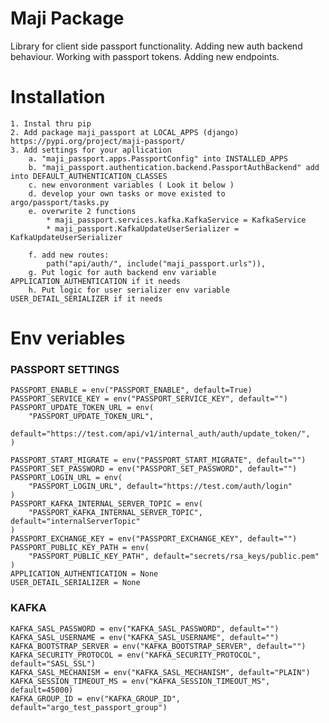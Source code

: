 # Maji Package
Library for client side passport functionality.
Adding new auth backend behaviour.
Working with passport tokens.
Adding new endpoints.

# Installation
    1. Instal thru pip
    2. Add package maji_passport at LOCAL_APPS (django) https://pypi.org/project/maji-passport/
    3. Add settings for your apllication
        a. "maji_passport.apps.PassportConfig" into INSTALLED_APPS
        b. "maji_passport.authentication.backend.PassportAuthBackend" add into DEFAULT_AUTHENTICATION_CLASSES
        c. new envoronment variables ( Look it below )
        d. develop your own tasks or move existed to argo/passport/tasks.py
        e. overwrite 2 functions 
            * maji_passport.services.kafka.KafkaService = KafkaService
            * maji_passport.KafkaUpdateUserSerializer = KafkaUpdateUserSerializer

        f. add new routes:
            path("api/auth/", include("maji_passport.urls")),
        g. Put logic for auth backend env variable APPLICATION_AUTHENTICATION if it needs
        h. Put logic for user serializer env variable USER_DETAIL_SERIALIZER if it needs


# Env veriables
### PASSPORT SETTINGS
```
PASSPORT_ENABLE = env("PASSPORT_ENABLE", default=True)
PASSPORT_SERVICE_KEY = env("PASSPORT_SERVICE_KEY", default="")
PASSPORT_UPDATE_TOKEN_URL = env(
    "PASSPORT_UPDATE_TOKEN_URL",
    default="https://test.com/api/v1/internal_auth/auth/update_token/",
)

PASSPORT_START_MIGRATE = env("PASSPORT_START_MIGRATE", default="")
PASSPORT_SET_PASSWORD = env("PASSPORT_SET_PASSWORD", default="")
PASSPORT_LOGIN_URL = env(
    "PASSPORT_LOGIN_URL", default="https://test.com/auth/login"
)
PASSPORT_KAFKA_INTERNAL_SERVER_TOPIC = env(
    "PASSPORT_KAFKA_INTERNAL_SERVER_TOPIC", default="internalServerTopic"
)
PASSPORT_EXCHANGE_KEY = env("PASSPORT_EXCHANGE_KEY", default="")
PASSPORT_PUBLIC_KEY_PATH = env(
    "PASSPORT_PUBLIC_KEY_PATH", default="secrets/rsa_keys/public.pem"
)
APPLICATION_AUTHENTICATION = None
USER_DETAIL_SERIALIZER = None
```

### KAFKA
```
KAFKA_SASL_PASSWORD = env("KAFKA_SASL_PASSWORD", default="")
KAFKA_SASL_USERNAME = env("KAFKA_SASL_USERNAME", default="")
KAFKA_BOOTSTRAP_SERVER = env("KAFKA_BOOTSTRAP_SERVER", default="")
KAFKA_SECURITY_PROTOCOL = env("KAFKA_SECURITY_PROTOCOL", default="SASL_SSL")
KAFKA_SASL_MECHANISM = env("KAFKA_SASL_MECHANISM", default="PLAIN")
KAFKA_SESSION_TIMEOUT_MS = env("KAFKA_SESSION_TIMEOUT_MS", default=45000)
KAFKA_GROUP_ID = env("KAFKA_GROUP_ID", default="argo_test_passport_group")
```
            

    

